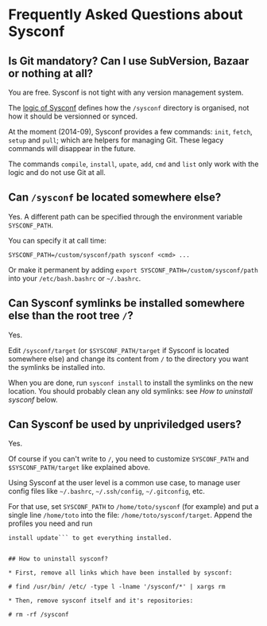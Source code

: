 # Frequently Asked Questions about Sysconf

## Is Git mandatory? Can I use SubVersion, Bazaar or nothing at all?

You are free. Sysconf is not tight with any version management system.

The [logic of Sysconf](logic.md) defines how the ```/sysconf```
directory is organised, not how it should be versionned or synced.

At the moment (2014-09), Sysconf provides a few commands: ```init```,
```fetch```, ```setup``` and ```pull```; which are helpers for
managing Git. These legacy commands will disappear in the future.

The commands ```compile```, ```install```, ```upate```, ```add```,
```cmd``` and ```list``` only work with the logic and do not use Git
at all.

## Can ```/sysconf``` be located somewhere else?

Yes. A different path can be specified through the environment
variable ```SYSCONF_PATH```.

You can specify it at call time:
```
SYSCONF_PATH=/custom/sysconf/path sysconf <cmd> ...
```

Or make it permanent by adding ```export
SYSCONF_PATH=/custom/sysconf/path``` into your ```/etc/bash.bashrc```
or ```~/.bashrc```.


## Can Sysconf symlinks be installed somewhere else than the root tree ```/```?

Yes.

Edit ```/sysconf/target``` (or ```$SYSCONF_PATH/target``` if Sysconf is
located somewhere else) and change its content from ```/``` to the
directory you want the symlinks be installed into.

When you are done, run ```sysconf install``` to install the symlinks on
the new location. You should probably clean any old symlinks: see *How
to uninstall sysconf* below.


## Can Sysconf be used by unpriviledged users?

Yes.

Of course if you can't write to ```/```, you need to customize
```SYSCONF_PATH``` and ```$SYSCONF_PATH/target``` like explained
above.

Using Sysconf at the user level is a common use case, to manage user
config files like ```~/.bashrc```, ```~/.ssh/config```,
```~/.gitconfig```, etc.

For that use, set ```SYSCONF_PATH``` to ```/home/toto/sysconf``` (for
example) and put a single line ```/home/toto``` into the file:
```/home/toto/sysconf/target```. Append the profiles you need and run
```/home/toto/sysconf/sysconf.base/tree/usr/bin/sysconf compile
install update``` to get everything installed.


## How to uninstall sysconf?

* First, remove all links which have been installed by sysconf:
```
    # find /usr/bin/ /etc/ -type l -lname '/sysconf/*' | xargs rm
```
* Then, remove sysconf itself and it's repositories:
```
    # rm -rf /sysconf
```
